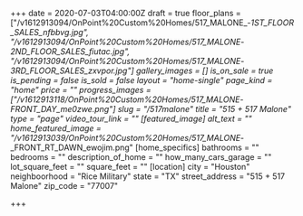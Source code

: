 +++
date = 2020-07-03T04:00:00Z
draft = true
floor_plans = ["/v1612913094/OnPoint%20Custom%20Homes/517_MALONE_-_1ST_FLOOR_SALES_nfbbvg.jpg", "/v1612913094/OnPoint%20Custom%20Homes/517_MALONE_-_2ND_FLOOR_SALES_fiutac.jpg", "/v1612913094/OnPoint%20Custom%20Homes/517_MALONE_-_3RD_FLOOR_SALES_zxvpor.jpg"]
gallery_images = []
is_on_sale = true
is_pending = false
is_sold = false
layout = "home-single"
page_kind = "home"
price = ""
progress_images = ["/v1612913118/OnPoint%20Custom%20Homes/517_MALONE_-_FRONT_DAY_me0zwe.png"]
slug = "/517malone"
title = "515 + 517 Malone"
type = "page"
video_tour_link = ""
[featured_image]
alt_text = ""
home_featured_image = "/v1612913039/OnPoint%20Custom%20Homes/517_MALONE_-_FRONT_RT_DAWN_ewojim.png"
[home_specifics]
bathrooms = ""
bedrooms = ""
description_of_home = ""
how_many_cars_garage = ""
lot_square_feet = ""
square_feet = ""
[location]
city = "Houston"
neighboorhood = "Rice Military"
state = "TX"
street_address = "515 + 517 Malone"
zip_code = "77007"

+++
